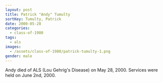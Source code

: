 ```yaml
---
layout: post
title: Patrick "Andy" Tumulty
sortKey: Tumulty, Patrick
date: 2000-05-28
categories:
  - class-of-1980
tags:
  - als
images:
  - /assets/class-of-1980/patrick-tumulty-1.png
gender: male
---
```


Andy died of ALS (Lou Gehrig's Disease) on May 28, 2000. Services were held on June 2nd, 2000.
